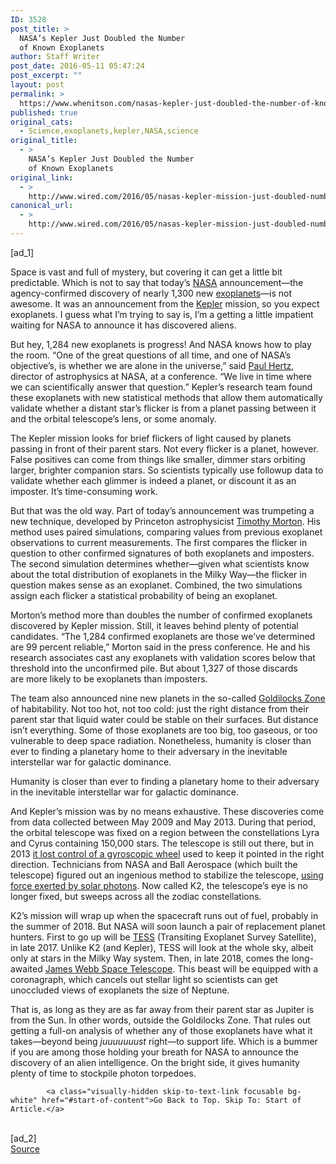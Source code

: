 ```yaml
---
ID: 3528
post_title: >
  NASA’s Kepler Just Doubled the Number
  of Known Exoplanets
author: Staff Writer
post_date: 2016-05-11 05:47:24
post_excerpt: ""
layout: post
permalink: >
  https://www.whenitson.com/nasas-kepler-just-doubled-the-number-of-known-exoplanets/
published: true
original_cats:
  - Science,exoplanets,kepler,NASA,science
original_title:
  - >
    NASA’s Kepler Just Doubled the Number
    of Known Exoplanets
original_link:
  - >
    http://www.wired.com/2016/05/nasas-kepler-mission-just-doubled-number-known-exoplanets/
canonical_url:
  - >
    http://www.wired.com/2016/05/nasas-kepler-mission-just-doubled-number-known-exoplanets/
---
```

 [ad_1]
<br><div id=""><p>Space is vast and full of mystery, but covering it can get a little bit predictable. Which is not to say that today’s <a href="http://www.wired.com/tag/nasa/" target="_blank">NASA</a> announcement—the agency-confirmed discovery of nearly 1,300 new <a href="http://www.wired.com/tag/exoplanets/" target="_blank">exoplanets</a>—is not awesome. It was an announcement from the <a href="http://www.wired.com/tag/kepler/" target="_blank">Kepler</a> mission, so you expect exoplanets. I guess what I’m trying to say is, I’m a getting a little impatient waiting for NASA to announce it has discovered aliens.</p>
<p>But hey, 1,284 new exoplanets is progress! And NASA knows how to play the room. “One of the great questions of all time, and one of NASA’s objective’s, is whether we are alone in the universe,” said <a href="http://www.wired.com/tag/kepler/" target="_blank">Paul Hertz</a>, director of astrophysics at NASA, at a conference. “We live in time where we can scientifically answer that question.” Kepler’s research team found these exoplanets with new statistical methods that allow them automatically validate whether a distant star’s flicker is from a planet passing between it and the orbital telescope’s lens, or some anomaly.</p>
<p>The Kepler mission looks for brief flickers of light caused by planets passing in front of their parent stars. Not every flicker is a planet, however. False positives can come from things like smaller, dimmer stars orbiting larger, brighter companion stars. So scientists typically use followup data to validate whether each glimmer is indeed a planet, or discount it as an imposter. It’s time-consuming work.</p>



<p>But that was the old way. Part of today’s announcement was trumpeting a new technique, developed by Princeton astrophysicist <a href="https://about.me/tim.morton" target="_blank">Timothy Morton</a>. His method uses paired simulations, comparing values from previous exoplanet observations to current measurements. The first compares the flicker in question to other confirmed signatures of both exoplanets and imposters. The second simulation determines whether—given what scientists know about the total distribution of exoplanets in the Milky Way—the flicker in question makes sense as an exoplanet. Combined, the two simulations assign each flicker a statistical probability of being an exoplanet.</p>
<p>Morton’s method more than doubles the number of confirmed exoplanets discovered by Kepler mission. Still, it leaves behind plenty of potential candidates. “The 1,284 confirmed exoplanets are those we’ve determined are 99 percent reliable,” Morton said in the press conference. He and his research associates cast any exoplanets with validation scores below that threshold into the unconfirmed pile. But about 1,327 of those discards are more likely to be exoplanets than imposters.</p>
<p>The team also announced nine new planets in the so-called <a href="http://www.wired.com/2011/12/scientific-exoplanet-renderer/" target="_blank">Goldilocks Zone</a> of habitability. Not too hot, not too cold: just the right distance from their parent star that liquid water could be stable on their surfaces. But distance isn’t everything. Some of those exoplanets are too big, too gaseous, or too vulnerable to deep space radiation. Nonetheless, humanity is closer than ever to finding a planetary home to their adversary in the inevitable interstellar war for galactic dominance.</p>
<p data-js="fader" class="pullquote carve fader">
	Humanity is closer than ever to finding a planetary home to their adversary in the inevitable interstellar war for galactic dominance.	<span class="attribution"/>
</p>

<p>And Kepler’s mission was by no means exhaustive. These discoveries come from data collected between May 2009 and May 2013. During that period, the orbital telescope was fixed on a region between the constellations Lyra and Cyrus containing 150,000 stars. The telescope is still out there, but in 2013 <a href="http://www.wired.com/2013/05/end-of-kepler/" target="_blank">it lost control of a gyroscopic wheel</a> used to keep it pointed in the right direction. Technicians from NASA and Ball Aerospace (which built the telescope) figured out an ingenious method to stabilize the telescope, <a href="http://www.nasa.gov/kepler/keplers-second-light-how-k2-will-work" target="_blank">using force exerted by solar photons</a>. Now called K2, the telescope’s eye is no longer fixed, but sweeps across all the zodiac constellations.</p>
<p>K2’s mission will wrap up when the spacecraft runs out of fuel, probably in the summer of 2018. But NASA will soon launch a pair of replacement planet hunters. First to go up will be <a href="http://tess.gsfc.nasa.gov/" target="_blank">TESS</a> (Transiting Exoplanet Survey Satellite), in late 2017. Unlike K2 (and Kepler), TESS will look at the whole sky, albeit only at stars in the Milky Way system. Then, in late 2018, comes the long-awaited <a href="http://www.wired.com/2013/05/end-of-kepler/" target="_blank">James Webb Space Telescope</a>. This beast will be equipped with a coronagraph, which cancels out stellar light so scientists can get unoccluded views of exoplanets the size of Neptune.</p>
<p>That is, as long as they are as far away from their parent star as Jupiter is from the Sun. In other words, outside the Goldilocks Zone. That rules out getting a full-on analysis of whether any of those exoplanets have what it takes—beyond being <em>juuuuuuust</em> right—to support life. Which is a bummer if you are among those holding your breath for NASA to announce the discovery of an alien intelligence. On the bright side, it gives humanity plenty of time to stockpile photon torpedoes.</p>

			<a class="visually-hidden skip-to-text-link focusable bg-white" href="#start-of-content">Go Back to Top. Skip To: Start of Article.</a>

			
</div>
<br>[ad_2]
<br><a href="http://www.wired.com/2016/05/nasas-kepler-mission-just-doubled-number-known-exoplanets/">Source </a>